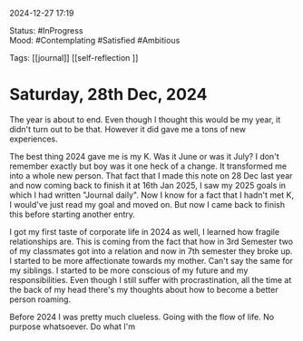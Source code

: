 
2024-12-27 17:19

Status: #InProgress  
Mood: #Contemplating #Satisfied #Ambitious

Tags:  [[journal]] [[self-reflection ]]


#  Saturday, 28th Dec, 2024

The year is about to end. Even though I thought this would be my year, it didn't turn out to be that. However it did gave me a tons of new experiences.

The best thing 2024 gave me is my K. Was it June or was it July? I don't remember exactly but boy was it one heck of a change. It transformed me into a whole new person. That fact that I made this note on 28 Dec last year and now coming back to finish it at 16th Jan 2025, I saw my 2025 goals in which I had written "Journal daily". Now I know for a fact that I hadn't met K, I would've just read my goal and moved on. But now I came back to finish this before starting another entry.

I got my first taste of corporate life in 2024 as well, I learned how fragile relationships are. This is coming from the fact that how in 3rd Semester two of my classmates got into a relation and now in 7th semester they broke up. I started to be more affectionate towards my mother. Can't say the same for my siblings. I started to be more conscious of my future and my responsibilities. Even though I still suffer with procrastination, all the time at the back of my head there's my thoughts about how to become a better person roaming.

Before 2024 I was pretty much clueless. Going with the flow of life. No purpose whatsoever. Do what I'm 